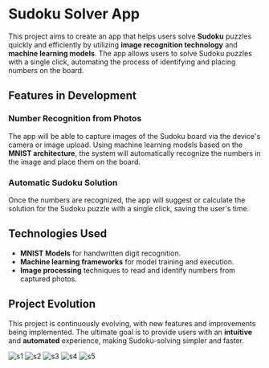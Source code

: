 # **Sudoku Solver App**

This project aims to create an app that helps users solve **Sudoku** puzzles quickly and efficiently by utilizing **image recognition technology** and **machine learning models**. The app allows users to solve Sudoku puzzles with a single click, automating the process of identifying and placing numbers on the board.

## **Features in Development**

### **Number Recognition from Photos**
The app will be able to capture images of the Sudoku board via the device's camera or image upload. Using machine learning models based on the **MNIST architecture**, the system will automatically recognize the numbers in the image and place them on the board.

### **Automatic Sudoku Solution**
Once the numbers are recognized, the app will suggest or calculate the solution for the Sudoku puzzle with a single click, saving the user's time.

## **Technologies Used**

- **MNIST Models** for handwritten digit recognition.
- **Machine learning frameworks** for model training and execution.
- **Image processing** techniques to read and identify numbers from captured photos.

## **Project Evolution**

This project is continuously evolving, with new features and improvements being implemented. The ultimate goal is to provide users with an **intuitive** and **automated** experience, making Sudoku-solving simpler and faster.

![s1](https://github.com/user-attachments/assets/7c86497a-9212-4345-ae4a-0885da13accf)
![s2](https://github.com/user-attachments/assets/433caa6b-584a-4a41-8424-a3ab7cf9c5ba)
![s3](https://github.com/user-attachments/assets/5b916e49-d3c6-4018-a7f0-6fd2257a98c2)
![s4](https://github.com/user-attachments/assets/f7b8a03c-85c0-496f-900c-31eab8973a59)
![s5](https://github.com/user-attachments/assets/b7b2fc32-3284-48c8-868f-9a8c387d7545)
